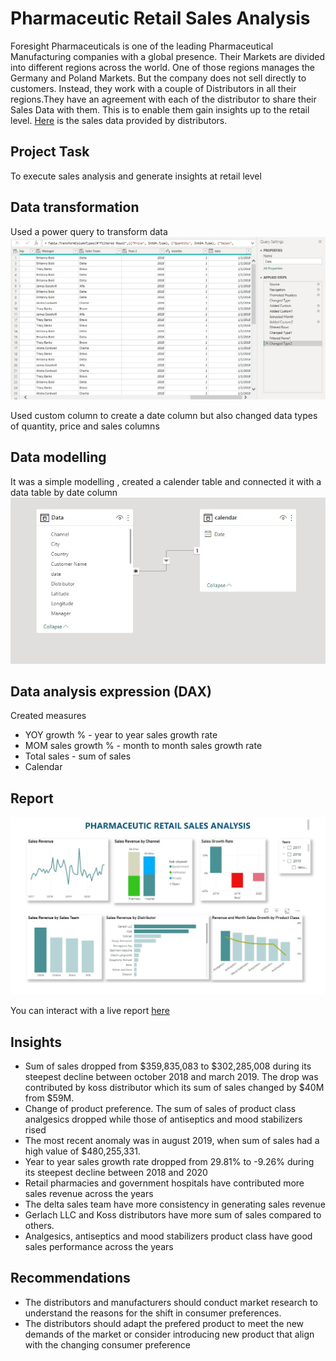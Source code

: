 # Pharmaceutic Retail Sales Analysis
Foresight Pharmaceuticals is one of the leading Pharmaceutical Manufacturing companies with a global presence. Their Markets are divided into different regions across the world. One of those regions manages the Germany and Poland Markets. But the company does not sell directly to customers. Instead, they work with a couple of Distributors in all their regions.They have an agreement with each of the distributor to share their Sales Data with them. This is to enable them gain insights up to the retail level. [Here](https://docs.google.com/spreadsheets/d/1lFXl6RXFTLCn7IYOpzjDebhUt-4r_s6i/edit#gid=1600784802) is the sales data provided by distributors.

## Project Task
To execute sales analysis and generate insights at retail level

## Data transformation
Used a power query to transform data
![](cleaning.jpg)

Used custom column to create a date column but also changed data types of quantity, price and sales columns

## Data modelling
It was a simple modelling , created a calender table and connected it with a data table by date column
![](Modelling.jpg)

## Data analysis expression (DAX)
Created measures
* YOY growth % - year to year sales growth rate
* MOM sales growth % - month to month sales growth rate
* Total sales - sum of sales
* Calendar

## Report
![](pharma_dashboard.jpg)

You can interact with a live report [here](https://app.powerbi.com/view?r=eyJrIjoiYTJjMzZkMzktNjJjNi00OWI5LWFhNDEtNzU0MmI2ZGQyOThmIiwidCI6Ijc5M2EyYzE5LTY4N2ItNGJmOS05ZTBlLWJkOTU3YmE3ZDgxMyJ9)

## Insights
* Sum of sales dropped from $359,835,083 to $302,285,008 during its steepest decline between october 2018 and march 2019. The drop was contributed by koss distributor which its sum of sales changed by $40M from $59M.
* Change of product preference. The sum of sales of product class analgesics dropped while those of antiseptics and mood stabilizers rised
* The most recent anomaly was in august 2019, when sum of sales had a high value of $480,255,331.
* Year to year sales growth rate dropped from 29.81% to -9.26% during its steepest decline between 2018 and 2020
* Retail pharmacies and government hospitals have contributed more sales revenue across the years
* The delta sales team have more consistency in generating sales revenue
* Gerlach LLC and Koss distributors have more sum of sales compared to others.
* Analgesics, antiseptics and mood stabilizers product class have good sales performance across the years

## Recommendations
* The distributors and manufacturers should conduct market research to understand the reasons for the shift in consumer preferences. 
* The distributors should adapt the prefered product to meet the new demands of the market or consider introducing new product that align with the changing consumer preference
